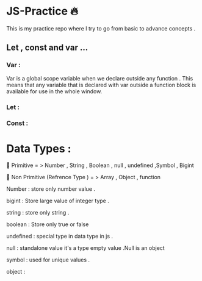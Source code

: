 # JS-Practice 🔥
This is my practice repo where I try to go from basic to advance concepts .


## Let , const and var ...

### Var :

Var is a global scope variable when we declare outside any function . This means that any variable that is declared with var outside a function block is available for use in the whole window.


### Let :


### Const :


# Data Types  :

🔵 Primitive = > Number , String , Boolean , null , undefined ,Symbol , Bigint 

🔵 Non Primitive (Refrence Type ) = >   Array , Object ,  function 


 Number : store only number value .
 
 bigint : Store large value of integer type .

 string  : store only string .

 boolean  : Store only true or false 

 undefined  : special type in data type in js .

 null : standalone value it's a type  empty value .Null is an object 

 symbol : used for unique values .

 object : 

